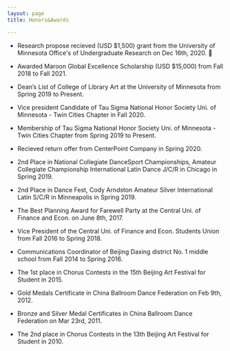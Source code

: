 ```yaml
---
layout: page
title: Honors&Awards

---
```


* Research propose recieved (USD $1,500) grant from the University of Minnesota Office's of Undergraduate Research on Dec 16th, 2020. 👏

* Awarded Maroon Global Excellence Scholarship (USD $15,000) from Fall 2018 to Fall 2021.

* Dean’s List of College of Library Art at the University of Minnesota from Spring 2019 to Present.

* Vice president Candidate of Tau Sigma National Honor Society Uni. of Minnesota - Twin Cities Chapter in Fall 2020.

* Membership of Tau Sigma National Honor Society Uni. of Minnesota - Twin Cities Chapter from Spring 2019 to Present.

* Recieved return offer from CenterPoint Company in Spring 2020.

* 2nd Place in National Collegiate DanceSport Championships, Amateur Collegiate Championship International Latin Dance J/C/R in Chicago in Spring 2019.

* 2nd Place in Dance Fest, Cody Arndston Amateur Silver International Latin S/C/R in Minneapolis in Spring 2019.

* The Best Planning Award for Farewell Party at the Central Uni. of Finance and Econ. on June 8th, 2017.

* Vice President of the Central Uni. of Finance and Econ. Students Union from Fall 2016 to Spring 2018.

* Communications Coordinator of Beijing Daxing district No. 1 middle school from Fall 2014 to Spring 2016.

* The 1st place in Chorus Contests in the 15th Beijing Art Festival for Student in 2015.

* Gold Medals Certificate in China Ballroom Dance Federation on Feb 9th, 2012.

* Bronze and Silver Medal Certificates in China Ballroom Dance Federation on Mar 23rd, 2011.

* The 2nd place in Chorus Contests in the 13th Beijing Art Festival for Student in 2010.
